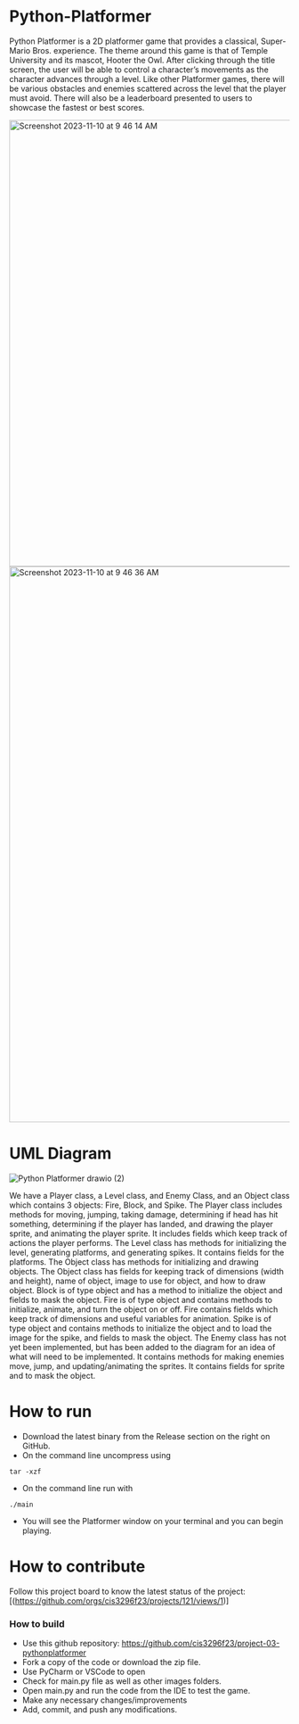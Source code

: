 # Python-Platformer
Python Platformer is a 2D platformer game that provides a classical, Super-Mario Bros. experience. The theme around this game is that of Temple University and its mascot, Hooter the Owl.  After clicking through the title screen, the user will be able to control a character’s movements as the character advances through a level. Like other Platformer games, there will be various obstacles and enemies scattered across the level that the player must avoid. There will also be a leaderboard presented to users to showcase the fastest or best scores.

<img width="801" alt="Screenshot 2023-11-10 at 9 46 14 AM" src="https://github.com/cis3296f23/project-03-pythonplatformer/assets/90412421/8e617e21-af45-4c4e-85c5-e7167fa2d6c1">
<img width="997" alt="Screenshot 2023-11-10 at 9 46 36 AM" src="https://github.com/cis3296f23/project-03-pythonplatformer/assets/90412421/fd3bebbb-aff8-4fd9-bfa6-0c1aaef8179f">

# UML Diagram
![Python Platformer drawio (2)](https://github.com/cis3296f23/project-03-pythonplatformer/assets/111991851/f95d3487-721a-4222-b719-976273abe95f)


We have a Player class, a Level class, and Enemy Class, and an Object class which contains 3 objects: Fire, Block, and Spike. The Player class includes methods for moving, jumping, taking damage, determining if head has hit something, determining if the player has landed, and drawing the player sprite, and animating the player sprite. It includes fields which keep track of actions the player performs. The Level class has methods for initializing the level, generating platforms, and generating spikes. It contains fields for the platforms. The Object class has methods for initializing and drawing objects. The Object class has fields for keeping track of dimensions (width and height), name of object, image to use for object, and how to draw object. Block is of type object and has a method to initialize the object and fields to mask the object. Fire is of type object and contains methods to initialize, animate, and turn the object on or off. Fire contains fields which keep track of dimensions and useful variables for animation. Spike is of type object and contains methods to initialize the object and to load the image for the spike, and fields to mask the object. The Enemy class has not yet been implemented, but has been added to the diagram for an idea of what will need to be implemented. It contains methods for making enemies move, jump, and updating/animating the sprites. It contains fields for sprite and to mask the object.






# How to run
- Download the latest binary from the Release section on the right on GitHub.  
- On the command line uncompress using
```
tar -xzf  
```
- On the command line run with
```
./main
```
- You will see the Platformer window on your terminal and you can begin playing.

# How to contribute
Follow this project board to know the latest status of the project: [(https://github.com/orgs/cis3296f23/projects/121/views/1)]

### How to build
- Use this github repository: https://github.com/cis3296f23/project-03-pythonplatformer
- Fork a copy of the code or download the zip file.  
- Use PyCharm or VSCode to open 
- Check for main.py file as well as other images folders.
- Open main.py and run the code from the IDE to test the game.
- Make any necessary changes/improvements
- Add, commit, and push any modifications.
